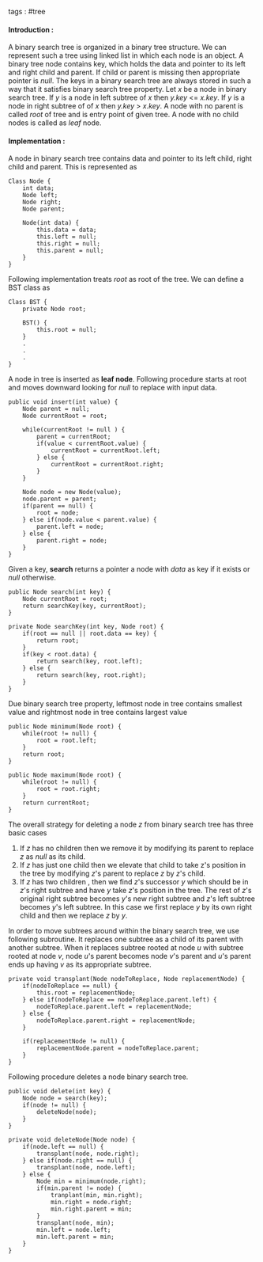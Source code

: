 tags : #tree

#### Introduction : 

A binary search tree is organized in a binary tree structure. We can represent such a tree using linked list in which each node is an object. A binary tree node contains key, which holds the data and pointer to its left and right child and parent. If child or parent is missing then appropriate pointer is *null*.
The keys in a binary search tree are always stored in such a way that it satisfies binary search tree property. Let *x* be a node in binary search tree. If *y* is a node in left subtree of *x* then *y.key* <= *x.key*.
If *y* is a node in right subtree of of *x* then *y.key* > *x.key*.
A node with no parent is called *root* of tree and is entry point of given tree. A node with no child nodes is called as *leaf* node.

#### Implementation : 

A node in binary search tree contains data and pointer to its left child, right child and parent. This is represented as 

```
Class Node {
	int data;
	Node left;
	Node right;
	Node parent;
	
	Node(int data) {
		this.data = data;
		this.left = null;
		this.right = null;
		this.parent = null;
	}
}
```

Following implementation treats *root* as root of the tree. We can define a BST class as 

```
Class BST {
	private Node root;
	
	BST() {
		this.root = null;
	}
	.
	.
	.
}
```

A node in tree is inserted as **leaf node**. Following procedure starts at root and moves downward looking for *null* to replace with input data.

```
public void insert(int value) {
	Node parent = null;
	Node currentRoot = root;
	
	while(currentRoot != null ) {
		parent = currentRoot;
		if(value < currentRoot.value) {
			currentRoot = currentRoot.left;
		} else {
			currentRoot = currentRoot.right;
		}
	}
	
	Node node = new Node(value);
	node.parent = parent;
	if(parent == null) {
		root = node;
	} else if(node.value < parent.value) {
		parent.left = node;
	} else {
		parent.right = node;
	}
}
```

Given a key, **search** returns a pointer a node with *data* as key if it exists or *null* otherwise.

```
public Node search(int key) {
	Node currentRoot = root;
	return searchKey(key, currentRoot);
}

private Node searchKey(int key, Node root) {
	if(root == null || root.data == key) {
		return root;
	}
	if(key < root.data) {
		return search(key, root.left);
	} else {
		return search(key, root.right);
	}
}
```

Due binary search tree property, leftmost node in tree contains smallest value and rightmost node in tree contains largest value

```
public Node minimum(Node root) {
	while(root != null) {
		root = root.left;
	}
	return root;
}

public Node maximum(Node root) {
	while(root != null) {
		root = root.right;
	}
	return currentRoot;
}
```

The overall strategy for deleting a node *z* from binary search tree has three basic cases 
1. If *z* has no children then we remove it by modifying its parent to replace *z* as *null* as its child.
2. If *z* has just one child then we elevate that child to take z's position in the tree by modifying *z*'s parent to replace *z* by *z*'s child.
3. If *z* has two children , then we find *z*'s successor *y* which should be in *z*'s right subtree and have *y* take *z*'s position in the tree. The rest of *z*'s original right subtree becomes *y*'s new right subtree and *z*'s left subtree becomes *y*'s left subtree. In this case we first replace *y* by its own right child and then we replace *z* by *y*.

In order to move subtrees around within the binary search tree, we use following subroutine. It replaces one subtree as a child of its parent with another subtree. When it replaces subtree rooted at node *u* with subtree rooted at node *v*, node *u*'s parent becomes node *v*'s parent and *u*'s parent ends up having *v* as its appropriate subtree.

```
private void transplant(Node nodeToReplace, Node replacementNode) {
	if(nodeToReplace == null) {
		this.root = replacementNode;
	} else if(nodeToReplace == nodeToReplace.parent.left) {
		nodeToReplace.parent.left = replacementNode;
	} else {
		nodeToReplace.parent.right = replacementNode;
	}
	
	if(replacementNode != null) {
		replacementNode.parent = nodeToReplace.parent;
	}
}
```

Following procedure deletes a node binary search tree.

```
public void delete(int key) {
	Node node = search(key);
	if(node != null) {
		deleteNode(node);
	}
}

private void deleteNode(Node node) {
	if(node.left == null) {
		transplant(node, node.right);
	} else if(node.right == null) {
		transplant(node, node.left);
	} else {
		Node min = minimum(node.right);
		if(min.parent != node) {
			tranplant(min, min.right);
			min.right = node.right;
			min.right.parent = min;
		}
		transplant(node, min);
		min.left = node.left;
		min.left.parent = min;
	}
}
```

